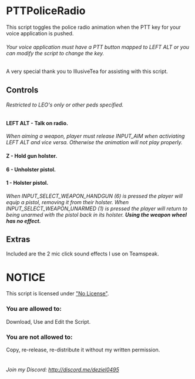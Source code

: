 # PTTPoliceRadio
This script toggles the police radio animation when the PTT key for your voice application is pushed.
###### _Your voice application must have a PTT button mapped to LEFT ALT or you can modify the script to change the key._
A very special thank you to IllusiveTea for assisting with this script.
## Controls
###### _Restricted to LEO's only or other peds specified._
#### **LEFT ALT - Talk on radio.**
*When aiming a weapon, player must release INPUT_AIM when activiating LEFT ALT and vice versa. Otherwise the animation will not play properly.*
#### **Z - Hold gun holster.**
#### **6 - Unholster pistol.**
#### **1 - Holster pistol.**
_When INPUT_SELECT_WEAPON_HANDGUN (6) is pressed the player will equip a pistol, removing it from their holster. When INPUT_SELECT_WEAPON_UNARMED (1) is pressed the player will return to being unarmed with the pistol back in its holster. **Using the weapon wheel has no effect.**_
## Extras
Included are the 2 mic click sound effects I use on Teamspeak.
# NOTICE
This script is licensed under ["No License"](https://choosealicense.com/no-license/).
### You are allowed to:
Download, Use and Edit the Script.
<br>
### You are not allowed to:
Copy, re-release, re-distribute it without my written permission.
<br><br>
###### Join my Discord: http://discord.me/deziel0495
